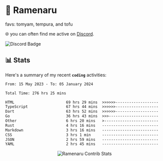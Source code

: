 # 🍜 Ramenaru
favs: tomyam, tempura, and tofu

🌐 you can often find me active on [Discord](https://discordapp.com/users/503291004200157185).

![Discord Badge](https://dcbadge.vercel.app/api/shield/503291004200157185)

## 📊 Stats

Here's a summary of my recent **`coding`** activities:

<!--START_SECTION:waka-->

```txt
From: 15 May 2023 - To: 05 January 2024

Total Time: 276 hrs 25 mins

HTML                       69 hrs 29 mins  >>>>>>-------------------   25.14 %
TypeScript                 67 hrs 44 mins  >>>>>>-------------------   24.51 %
Dart                       63 hrs 52 mins  >>>>>>-------------------   23.10 %
Go                         36 hrs 43 mins  >>>----------------------   13.28 %
Other                      6 hrs 20 mins   >------------------------   02.29 %
Rust                       4 hrs 16 mins   -------------------------   01.54 %
Markdown                   3 hrs 16 mins   -------------------------   01.18 %
CSS                        3 hrs 1 min     -------------------------   01.10 %
JSON                       2 hrs 59 mins   -------------------------   01.08 %
YAML                       2 hrs 45 mins   -------------------------   01.00 %
```

<!--END_SECTION:waka-->

<div style="text-align: center;">
   <img align="center" src="https://github-readme-streak-stats.herokuapp.com/?user=Ramenaru&theme=dark&card_width=520" alt="Ramenaru Contrib Stats" />
</div>



